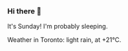 ### Hi there :wave:

It's Sunday! I'm probably sleeping.

Weather in Toronto: light rain, at +21°C.
